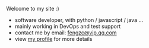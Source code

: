 Welcome to my site :)

- software developer, with python / javascript / java ...
- mainly working in DevOps and test support
- contact me by email: fengzc@vip.qq.com
- view [my profile](https://github.com/williamfzc) for more details
